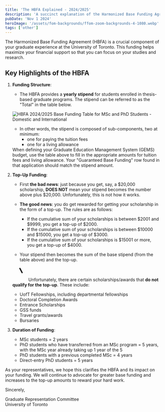 ```yaml
---
title: 'The HBFA Explained - 2024/2025'
description: 'A succinct explanation of the Harmonized Base Funding Agreement (HBFA) and its impact on graduate students'
pubDate: 'Nov 1 2024'
heroImage: '/assets/fom-backgrounds/ffom-zoom-backgrounds-4-1080.webp'
tags: ['other']
---
```


The Harmonized Base Funding Agreement (HBFA) is a crucial component of your graduate experience at the University of Toronto. This funding helps maximize your financial support so that you can focus on your studies and research.

## Key Highlights of the HBFA


1. **Funding Structure**:
   - The HBFA provides a **yearly stipend** for students enrolled in thesis-based graduate programs. The stipend can be referred to as the "Total" in the table below. 

    ![HBFA 2024/2025 Base Funding Table for MSc and PhD Students - Domestic and International](/assets/hbfa-2024-2025.webp)

    - In other words, the stipend is composed of sub-components, two at minimum: 
        - one for paying the tuition fees
        - one for a living allowance

    <div class="bg-blue-100 border-l-4 border-blue-500 text-blue-700 p-4 my-4 rounded">
        When defining your Graduate Education Management System (GEMS) budget, use the table above to fill in the appropriate amounts for tuition fees and living allowance. Your "Guaranteed Base Funding" row found in that application should match the stipend amount.
    </div>

2. **Top-Up Funding**:
   - First **the bad news**: just because you get, say, a $20,000 scholarship, **DOES NOT** mean your stipend becomes the number above plus $20,000. Unfortunately, this is not how it works.
   - **The good news**: you do get rewarded for getting your scholarship in the form of a top-up. The rules are as follows:
        - If the cumulative sum of your scholarships is between $2001 and $9999, you get a top-up of $2000.
        - If the cumulative sum of your scholarships is between $10000 and $15000, you get a top-up of $3000.
        - If the cumulative sum of your scholarships is $15001 or more, you get a top-up of $4000.

    - Your stipend then becomes the sum of the base stipend (from the table above) and the top-up.

    <div class="bg-yellow-100 border-l-4 border-yellow-500 text-yellow-700 p-4 my-4 rounded">
    <svg xmlns="http://www.w3.org/2000/svg" width="3rem" height="3rem" viewBox="0 0 24 24"><g fill="none" stroke="currentColor" stroke-linecap="round" stroke-linejoin="round" stroke-width="2"><path stroke-dasharray="64" stroke-dashoffset="64" d="M12 3l9 17h-18l9 -17Z"><animate fill="freeze" attributeName="stroke-dashoffset" dur="0.6s" values="64;0"/></path><path stroke-dasharray="6" stroke-dashoffset="6" d="M12 10v4"><animate fill="freeze" attributeName="stroke-dashoffset" begin="0.6s" dur="0.2s" values="6;0"/></path><path stroke-dasharray="2" stroke-dashoffset="2" d="M12 17v0.01"><animate fill="freeze" attributeName="stroke-dashoffset" begin="0.8s" dur="0.2s" values="2;0"/></path></g></svg>
        Unfortunately, there are certain scholarships/awards that <b>do not qualify for the top-up</b>. These include:
        <ul>
            <li>UofT Fellowships, including departmental fellowships</li>
            <li>Doctoral Completion Awards</li>
            <li>Entrance Scholarships</li>
            <li>GSS funds</li>
            <li>Travel grants/awards</li>
            <li>Bursaries</li>
        </ul>
    </div>

3. **Duration of Funding**:
   - MSc students = 2 years
   - PhD students who have transferred from an MSc program = 5 years, with the MSc year already taking up 1 year of the 5
   - PhD students with a previous completed MSc = 4 years
   - Direct-entry PhD students = 5 years

As your representatives, we hope this clarifies the HBFA and its impact on your funding. We will continue to advocate for greater base funding and increases to the top-up amounts to reward your hard work.

Sincerely,  

Graduate Representation Committee  
University of Toronto
